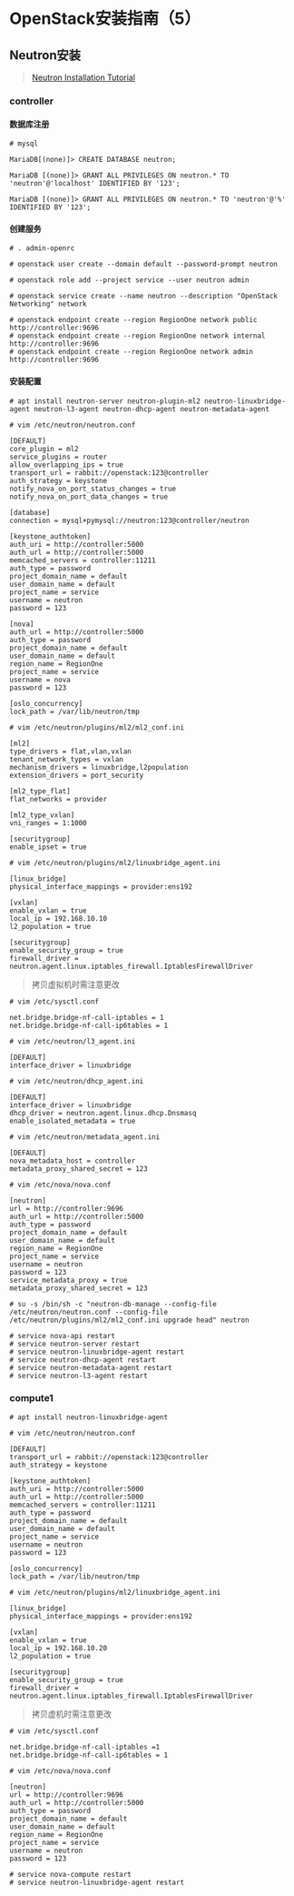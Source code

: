 # OpenStack安装指南（5）

## Neutron安装

> [Neutron Installation Tutorial](https://docs.openstack.org/neutron/queens/install/)



### controller

#### 数据库注册

`# mysql`

`MariaDB[(none)]> CREATE DATABASE neutron;`

`MariaDB [(none)]> GRANT ALL PRIVILEGES ON neutron.* TO 'neutron'@'localhost' IDENTIFIED BY '123';`

`MariaDB [(none)]> GRANT ALL PRIVILEGES ON neutron.* TO 'neutron'@'%' IDENTIFIED BY '123';`

#### 创建服务

`# . admin-openrc`

`# openstack user create --domain default --password-prompt neutron`

`# openstack role add --project service --user neutron admin`

`# openstack service create --name neutron --description "OpenStack Networking" network`

```
# openstack endpoint create --region RegionOne network public http://controller:9696
# openstack endpoint create --region RegionOne network internal http://controller:9696
# openstack endpoint create --region RegionOne network admin http://controller:9696
```

#### 安装配置

`# apt install neutron-server neutron-plugin-ml2 neutron-linuxbridge-agent neutron-l3-agent neutron-dhcp-agent neutron-metadata-agent`

`# vim /etc/neutron/neutron.conf`

```
[DEFAULT]
core_plugin = ml2
service_plugins = router
allow_overlapping_ips = true
transport_url = rabbit://openstack:123@controller
auth_strategy = keystone
notify_nova_on_port_status_changes = true
notify_nova_on_port_data_changes = true

[database]
connection = mysql+pymysql://neutron:123@controller/neutron

[keystone_authtoken]
auth_uri = http://controller:5000
auth_url = http://controller:5000
memcached_servers = controller:11211
auth_type = password
project_domain_name = default
user_domain_name = default
project_name = service
username = neutron
password = 123

[nova]
auth_url = http://controller:5000
auth_type = password
project_domain_name = default
user_domain_name = default
region_name = RegionOne
project_name = service
username = nova
password = 123

[oslo_concurrency]
lock_path = /var/lib/neutron/tmp
```

`# vim /etc/neutron/plugins/ml2/ml2_conf.ini`

```
[ml2]
type_drivers = flat,vlan,vxlan
tenant_network_types = vxlan
mechanism_drivers = linuxbridge,l2population
extension_drivers = port_security

[ml2_type_flat]
flat_networks = provider

[ml2_type_vxlan]
vni_ranges = 1:1000

[securitygroup]
enable_ipset = true
```

`# vim /etc/neutron/plugins/ml2/linuxbridge_agent.ini`

```
[linux_bridge]
physical_interface_mappings = provider:ens192

[vxlan]
enable_vxlan = true
local_ip = 192.168.10.10
l2_population = true

[securitygroup]
enable_security_group = true
firewall_driver = neutron.agent.linux.iptables_firewall.IptablesFirewallDriver
```

> 拷贝虚拟机时需注意更改

`# vim /etc/sysctl.conf`

```
net.bridge.bridge-nf-call-iptables = 1
net.bridge.bridge-nf-call-ip6tables = 1
```

`# vim /etc/neutron/l3_agent.ini `

```
[DEFAULT]
interface_driver = linuxbridge
```

`# vim /etc/neutron/dhcp_agent.ini`

```
[DEFAULT]
interface_driver = linuxbridge
dhcp_driver = neutron.agent.linux.dhcp.Dnsmasq
enable_isolated_metadata = true
```

`# vim /etc/neutron/metadata_agent.ini`

```
[DEFAULT]
nova_metadata_host = controller
metadata_proxy_shared_secret = 123
```

`# vim /etc/nova/nova.conf`

```
[neutron]
url = http://controller:9696
auth_url = http://controller:5000
auth_type = password
project_domain_name = default
user_domain_name = default
region_name = RegionOne
project_name = service
username = neutron
password = 123
service_metadata_proxy = true
metadata_proxy_shared_secret = 123
```

`# su -s /bin/sh -c "neutron-db-manage --config-file /etc/neutron/neutron.conf --config-file /etc/neutron/plugins/ml2/ml2_conf.ini upgrade head" neutron`

```
# service nova-api restart
# service neutron-server restart
# service neutron-linuxbridge-agent restart
# service neutron-dhcp-agent restart
# service neutron-metadata-agent restart
# service neutron-l3-agent restart
```



### compute1

`# apt install neutron-linuxbridge-agent`

`# vim /etc/neutron/neutron.conf`

```
[DEFAULT]
transport_url = rabbit://openstack:123@controller
auth_strategy = keystone

[keystone_authtoken]
auth_uri = http://controller:5000
auth_url = http://controller:5000
memcached_servers = controller:11211
auth_type = password
project_domain_name = default
user_domain_name = default
project_name = service
username = neutron
password = 123

[oslo_concurrency]
lock_path = /var/lib/neutron/tmp
```

`# vim /etc/neutron/plugins/ml2/linuxbridge_agent.ini`

```
[linux_bridge]
physical_interface_mappings = provider:ens192

[vxlan]
enable_vxlan = true
local_ip = 192.168.10.20
l2_population = true

[securitygroup]
enable_security_group = true
firewall_driver = neutron.agent.linux.iptables_firewall.IptablesFirewallDriver
```

> 拷贝虚机时需注意更改

`# vim /etc/sysctl.conf`

```
net.bridge.bridge-nf-call-iptables =1
net.bridge.bridge-nf-call-ip6tables = 1
```

`# vim /etc/nova/nova.conf`

```
[neutron]
url = http://controller:9696
auth_url = http://controller:5000
auth_type = password
project_domain_name = default
user_domain_name = default
region_name = RegionOne
project_name = service
username = neutron
password = 123
```

```
# service nova-compute restart
# service neutron-linuxbridge-agent restart
```
